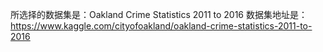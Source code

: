 所选择的数据集是：Oakland Crime Statistics 2011 to 2016
数据集地址是：https://www.kaggle.com/cityofoakland/oakland-crime-statistics-2011-to-2016
